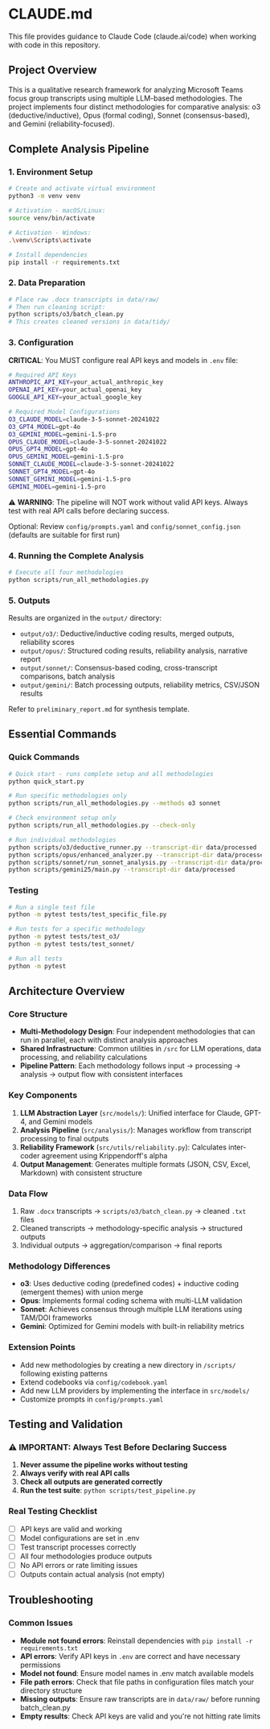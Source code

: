 # CLAUDE.md

This file provides guidance to Claude Code (claude.ai/code) when working with code in this repository.

## Project Overview

This is a qualitative research framework for analyzing Microsoft Teams focus group transcripts using multiple LLM-based methodologies. The project implements four distinct methodologies for comparative analysis: o3 (deductive/inductive), Opus (formal coding), Sonnet (consensus-based), and Gemini (reliability-focused).

## Complete Analysis Pipeline

### 1. Environment Setup
```bash
# Create and activate virtual environment
python3 -m venv venv

# Activation - macOS/Linux:
source venv/bin/activate

# Activation - Windows:
.\venv\Scripts\activate

# Install dependencies
pip install -r requirements.txt
```

### 2. Data Preparation
```bash
# Place raw .docx transcripts in data/raw/
# Then run cleaning script:
python scripts/o3/batch_clean.py
# This creates cleaned versions in data/tidy/
```

### 3. Configuration
**CRITICAL**: You MUST configure real API keys and models in `.env` file:
```bash
# Required API Keys
ANTHROPIC_API_KEY=your_actual_anthropic_key
OPENAI_API_KEY=your_actual_openai_key
GOOGLE_API_KEY=your_actual_google_key

# Required Model Configurations
O3_CLAUDE_MODEL=claude-3-5-sonnet-20241022
O3_GPT4_MODEL=gpt-4o
O3_GEMINI_MODEL=gemini-1.5-pro
OPUS_CLAUDE_MODEL=claude-3-5-sonnet-20241022
OPUS_GPT4_MODEL=gpt-4o
OPUS_GEMINI_MODEL=gemini-1.5-pro
SONNET_CLAUDE_MODEL=claude-3-5-sonnet-20241022
SONNET_GPT4_MODEL=gpt-4o
SONNET_GEMINI_MODEL=gemini-1.5-pro
GEMINI_MODEL=gemini-1.5-pro
```

⚠️ **WARNING**: The pipeline will NOT work without valid API keys. Always test with real API calls before declaring success.

Optional: Review `config/prompts.yaml` and `config/sonnet_config.json` (defaults are suitable for first run)

### 4. Running the Complete Analysis
```bash
# Execute all four methodologies
python scripts/run_all_methodologies.py
```

### 5. Outputs
Results are organized in the `output/` directory:
- `output/o3/`: Deductive/inductive coding results, merged outputs, reliability scores
- `output/opus/`: Structured coding results, reliability analysis, narrative report
- `output/sonnet/`: Consensus-based coding, cross-transcript comparisons, batch analysis
- `output/gemini/`: Batch processing outputs, reliability metrics, CSV/JSON results

Refer to `preliminary_report.md` for synthesis template.

## Essential Commands

### Quick Commands
```bash
# Quick start - runs complete setup and all methodologies
python quick_start.py

# Run specific methodologies only
python scripts/run_all_methodologies.py --methods o3 sonnet

# Check environment setup only
python scripts/run_all_methodologies.py --check-only

# Run individual methodologies
python scripts/o3/deductive_runner.py --transcript-dir data/processed
python scripts/opus/enhanced_analyzer.py --transcript-dir data/processed
python scripts/sonnet/run_sonnet_analysis.py --transcript-dir data/processed
python scripts/gemini25/main.py --transcript-dir data/processed
```

### Testing
```bash
# Run a single test file
python -m pytest tests/test_specific_file.py

# Run tests for a specific methodology
python -m pytest tests/test_o3/
python -m pytest tests/test_sonnet/

# Run all tests
python -m pytest
```

## Architecture Overview

### Core Structure
- **Multi-Methodology Design**: Four independent methodologies that can run in parallel, each with distinct analysis approaches
- **Shared Infrastructure**: Common utilities in `/src` for LLM operations, data processing, and reliability calculations
- **Pipeline Pattern**: Each methodology follows input → processing → analysis → output flow with consistent interfaces

### Key Components
1. **LLM Abstraction Layer** (`src/models/`): Unified interface for Claude, GPT-4, and Gemini models
2. **Analysis Pipeline** (`src/analysis/`): Manages workflow from transcript processing to final outputs
3. **Reliability Framework** (`src/utils/reliability.py`): Calculates inter-coder agreement using Krippendorff's alpha
4. **Output Management**: Generates multiple formats (JSON, CSV, Excel, Markdown) with consistent structure

### Data Flow
1. Raw `.docx` transcripts → `scripts/o3/batch_clean.py` → cleaned `.txt` files
2. Cleaned transcripts → methodology-specific analysis → structured outputs
3. Individual outputs → aggregation/comparison → final reports

### Methodology Differences
- **o3**: Uses deductive coding (predefined codes) + inductive coding (emergent themes) with union merge
- **Opus**: Implements formal coding schema with multi-LLM validation
- **Sonnet**: Achieves consensus through multiple LLM iterations using TAM/DOI frameworks
- **Gemini**: Optimized for Gemini models with built-in reliability metrics

### Extension Points
- Add new methodologies by creating a new directory in `/scripts/` following existing patterns
- Extend codebooks via `config/codebook.yaml`
- Add new LLM providers by implementing the interface in `src/models/`
- Customize prompts in `config/prompts.yaml`

## Testing and Validation

### ⚠️ IMPORTANT: Always Test Before Declaring Success
1. **Never assume the pipeline works without testing**
2. **Always verify with real API calls**
3. **Check all outputs are generated correctly**
4. **Run the test suite**: `python scripts/test_pipeline.py`

### Real Testing Checklist
- [ ] API keys are valid and working
- [ ] Model configurations are set in .env
- [ ] Test transcript processes correctly
- [ ] All four methodologies produce outputs
- [ ] No API errors or rate limiting issues
- [ ] Outputs contain actual analysis (not empty)

## Troubleshooting

### Common Issues
- **Module not found errors**: Reinstall dependencies with `pip install -r requirements.txt`
- **API errors**: Verify API keys in `.env` are correct and have necessary permissions
- **Model not found**: Ensure model names in .env match available models
- **File path errors**: Check that file paths in configuration files match your directory structure
- **Missing outputs**: Ensure raw transcripts are in `data/raw/` before running batch_clean.py
- **Empty results**: Check API keys are valid and you're not hitting rate limits